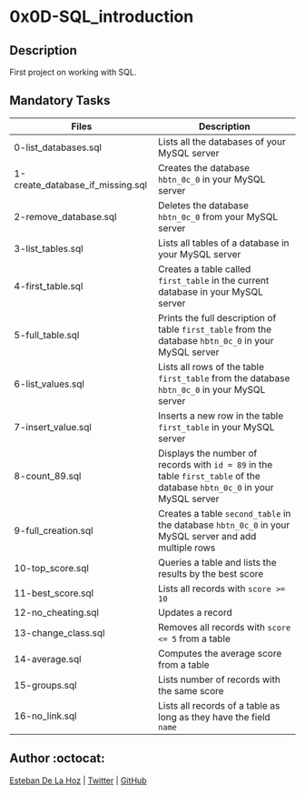 # 0x0D-SQL_introduction

## Description

First project on working with SQL.

## Mandatory Tasks

| Files | Description |
| ----- | ----------- |
| 0-list_databases.sql | Lists all the databases of your MySQL server |
| 1-create_database_if_missing.sql | Creates the database `hbtn_0c_0` in your MySQL server |
| 2-remove_database.sql | Deletes the database `hbtn_0c_0` from your MySQL server |
| 3-list_tables.sql | Lists all tables of a database in your MySQL server |
| 4-first_table.sql | Creates a table called `first_table` in the current database in your MySQL server |
| 5-full_table.sql | Prints the full description of table `first_table` from the database `hbtn_0c_0` in your MySQL server |
| 6-list_values.sql | Lists all rows of the table `first_table` from the database `hbtn_0c_0` in your MySQL server |
| 7-insert_value.sql | Inserts a new row in the table `first_table` in your MySQL server |
| 8-count_89.sql | Displays the number of records with `id = 89` in the table `first_table` of the database `hbtn_0c_0` in your MySQL server |
| 9-full_creation.sql | Creates a table `second_table` in the database `hbtn_0c_0` in your MySQL server and add multiple rows |
| 10-top_score.sql | Queries a table and lists the results by the best score |
| 11-best_score.sql | Lists all records with `score >= 10` |
| 12-no_cheating.sql | Updates a record |
| 13-change_class.sql | Removes all records with `score <= 5` from a table |
| 14-average.sql | Computes the average score from a table |
| 15-groups.sql | Lists number of records with the same score |
| 16-no_link.sql | Lists all records of a table as long as they have the field `name` |



## Author :octocat:

[Esteban De La Hoz](https://www.linkedin.com/in/esteban-de-la-hoz-romero-b6270017b/) | [Twitter](https://twitter.com/Esteban18911) | [GitHub](https://github.com/Esteban18911)
